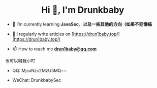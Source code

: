 <h1 align="center">Hi 👋, I'm Drunkbaby</h1>

- 🌱 I’m currently learning **JavaSec，以及一些其他的方向（如果不犯懒癌**

- 📝 I regularly write articles on [https://drun1baby.top/](https://drun1baby.top/)

- 📫 How to reach me **drun1baby@qq.com**

也可以喊我小叮

- QQ: MjcxNzc2MzU5MQ==

- WeChat: DrunkbabySec

